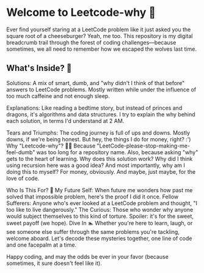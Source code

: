 # Welcome to Leetcode-why 🚀

Ever find yourself staring at a LeetCode problem like it just asked you the
square root of a cheeseburger? Yeah, me too. This repository is my digital
breadcrumb trail through the forest of coding challenges—because sometimes, we
all need to remember how we escaped the wolves last time.

## What's Inside? 🧐

Solutions: A mix of smart, dumb, and "why didn't I think of that before" answers
to LeetCode problems. Mostly written while under the influence of too much
caffeine and not enough sleep.

Explanations: Like reading a bedtime story, but instead of princes and dragons,
it's algorithms and data structures. I try to explain the why behind each
solution, in terms I'd understand at 2 AM.

Tears and Triumphs: The coding journey is full of ups and downs. Mostly downs,
if we're being honest. But hey, the things I do for money, right? :') Why
"Leetcode-why"? 🤷‍♂️ Because "LeetCode-please-stop-making-me-feel-dumb" was too
long for a repository name. Also, because asking "why" gets to the heart of
learning. Why does this solution work? Why did I think using recursion here was
a good idea? And most importantly, why am I doing this to myself? For money,
obviously. And maybe, just maybe, for the love of code.

Who Is This For? 👀 My Future Self: When future me wonders how past me solved
that impossible problem, here's the proof I did it once. Fellow Sufferers:
Anyone who's ever looked at a LeetCode problem and thought, "I too like to live
dangerously." The Curious: Those who wonder why anyone would subject themselves
to this kind of torture. Spoiler: it's for the sweet, sweet payoff (we hope).
Dive In 🏊 Whether you're here to learn, laugh, or see someone else suffer
through the same problems you're tackling, welcome aboard. Let's decode these
mysteries together, one line of code and one facepalm at a time.

Happy coding, and may the odds be ever in your favor (because sometimes, it sure
doesn't feel like it).
